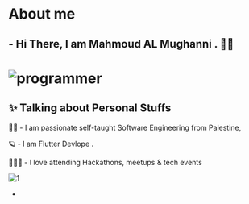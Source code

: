 # About me

## - Hi There, I am Mahmoud AL Mughanni . 👋🏽

# ![programmer](https://user-images.githubusercontent.com/43685429/215832061-ee85b24f-7b8e-4e5e-8c26-603c91af8225.gif)

 ##  ✨  Talking about Personal Stuffs
 
👩‍💻 - I am passionate self-taught Software Engineering from Palestine, 

🪐 - I am Flutter Devlope . 

👨🏽‍💻 - I love attending Hackathons, meetups & tech events

![1](https://user-images.githubusercontent.com/43685429/215835528-49bff215-ad68-4191-a64b-be4e4778d515.svg)

- 




